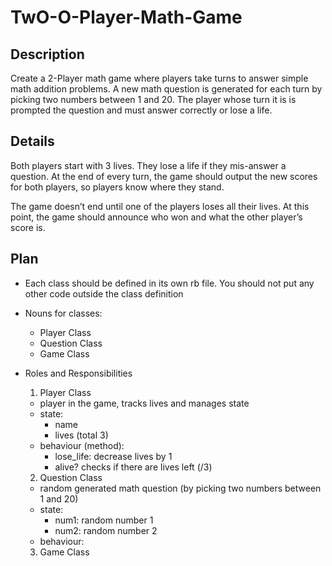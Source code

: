 # TwO-O-Player-Math-Game

## Description
Create a 2-Player math game where players take turns to answer simple math addition problems. A new math question is generated for each turn by picking two numbers between 1 and 20. The player whose turn it is is prompted the question and must answer correctly or lose a life.

## Details
Both players start with 3 lives. They lose a life if they mis-answer a question. At the end of every turn, the game should output the new scores for both players, so players know where they stand.

The game doesn’t end until one of the players loses all their lives. At this point, the game should announce who won and what the other player’s score is.


## Plan
-  Each class should be defined in its own rb file. You should not put any other code outside the class definition

- Nouns for classes:
  - Player Class
  - Question Class
  - Game Class

- Roles and Responsibilities
  1. Player Class
    - player in the game, tracks lives and manages state
    - state: 
      - name
      - lives (total 3)
    - behaviour (method):
      - lose_life: decrease lives by 1
      - alive? checks if there are lives left (/3)


  2. Question Class
    - random generated math question (by picking two numbers between 1 and 20)
    - state:
      - num1: random number 1
      - num2: random number 2
    - behaviour:



  3. Game Class